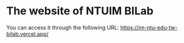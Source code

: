 # The website of NTUIM BILab

You can access it through the following URL:
https://im-ntu-edu-tw-bilab.vercel.app/
